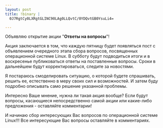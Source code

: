 ```yaml
--- 
layout: post
title: !binary |
  0J7RgtCy0LXRgtGLINC90LAg0LLQvtC/0YDQvtGB0YsuLi4=

---
```

Объявляю открытие акции "<strong>Ответы на вопросы</strong>"!

Акция заключается в том, что каждую пятницу будет появляться пост с объявлением очередного этапа сбора вопросов, посвященных операционной системе Linux. В субботу будут подводиться итоги и в воскресенье публиковаться ответы на поставленные вопросы. Сроки в дальнейшем будут корректироваться, следите за новостями.

Я постараюсь смоделировать ситуацию, о которой будете спрашивать, решить ее, естественно в меру своих сил и возможностей. И затем буду подробно описывать само решение указанной проблемы.

Интересно Ваше мнение, нужна ли такая акция вообще? Если будут вопросы, касающиеся непосредственно самой акции или какие-либо предложения - оставляйте комментарии!

И начинаю сбор интересующих Вас вопросов по операционной системе Linux!!! Все интересующие Вас вопросы оставляйте в комментариях.
